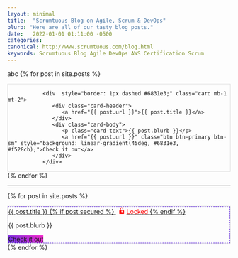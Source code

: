 ```yaml
---
layout: minimal
title:  "Scrumtuous Blog on Agile, Scrum & DevOps"
blurb: "Here are all of our tasty blog posts."
date:   2022-01-01 01:11:00 -0500
categories: 
canonical: http://www.scrumtuous.com/blog.html
keywords: Scrumtuous Blog Agile DevOps AWS Certification Scrum
---
```

abc
{% for post in site.posts %}			
<div style="border: 1px solid #DEDEDE;" class=" col-12 col-sm-12  col-md-6 col-lg-4 mb-1 mt-1">

               
               <div  style="border: 1px dashed #6831e3;" class="card mb-1 mt-2">
                  <div class="card-header">
                     <a href="{{ post.url }}">{{ post.title }}</a>
                  </div>
                  <div class="card-body">
                     <p class="card-text">{{ post.blurb }}</p>
                     <a href="{{ post.url }}" class="btn btn-primary btn-sm" style="background: linear-gradient(45deg, #6831e3, #f528cb);">Check it out</a>
                  </div>
               </div>
               



</div>
{% endfor %}

<hr/>

{% for post in site.posts %}			
<div style="border: 1px solid #DEDEDE;" class="col-12 col-sm-12 col-md-6 col-lg-4 mb-1 mt-1">
   <div style="border: 1px dashed #6831e3;" class="card mb-1 mt-2">
      <div class="card-header">
         <a href="{{ post.url }}">
            {{ post.title }}
            {% if post.secured %}
               <span style="color: red; margin-left: 5px;">
                                    <!-- SVG lock icon -->
                  <svg width="16" height="16" viewBox="0 0 24 24" fill="none" xmlns="http://www.w3.org/2000/svg" style="margin-right: 3px;">
                     <path d="M12 2C9.243 2 7 4.243 7 7v5H5a1 1 0 0 0-1 1v10a1 1 0 0 0 1 1h14a1 1 0 0 0 1-1V13a1 1 0 0 0-1-1h-2V7c0-2.757-2.243-5-5-5zm-3 5c0-1.654 1.346-3 3-3s3 1.346 3 3v5H9V7zm5 9.722V18a1 1 0 0 1-2 0v-1.278a2 2 0 1 1 2 0z" fill="currentColor"/>
                  </svg>Locked
               </span>
            {% endif %}
         </a>
      </div>
      <div class="card-body">
         <p class="card-text">{{ post.blurb }}</p>
         <a href="{{ post.url }}" class="btn btn-primary btn-sm" style="background: linear-gradient(45deg, #6831e3, #f528cb);">Check it out</a>
      </div>
   </div>
</div>
{% endfor %}
